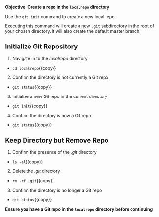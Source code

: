 **Objective: Create a repo in the `localrepo` directory**

Use the `git init` command to create a new local repo.

Executing this command will create a new `.git` subdirectory in the root of your chosen directory. It will also create the default master branch.

## Initialize Git Repository

1. Navigate in to the _localrepo_ directory
 * `cd localrepo`{{copy}}
2. Confirm the directory is not currently a Git repo
 * `git status`{{copy}}
3. Initialize a new Git repo in the current directory
 * `git init`{{copy}}
4. Confirm the directory is now a Git repo
 * `git status`{{copy}}


## Keep Directory but Remove Repo

1. Confirm the presence of the _.git_ directory
 * `ls -al`{{copy}}
2. Delete the _.git_ directory
 * `rm -rf .git`{{copy}}
3. Confirm the directory is no longer a Git repo
 * `git status`{{copy}}


**Ensure you have a Git repo in the `localrepo` directory before continuing**
